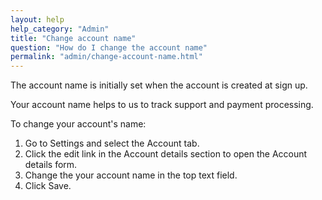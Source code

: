 ```yaml
---
layout: help
help_category: "Admin"
title: "Change account name"
question: "How do I change the account name"
permalink: "admin/change-account-name.html"
---
```


The account name is initially set when the account is created at sign
up.

Your account name helps to us to track support and payment processing.

To change your account\'s name:

1.  Go to Settings and select the Account tab.
2.  Click the edit link in the Account details section to open the Account details form.
3.  Change the your account name in the top text field.
4.  Click Save.



